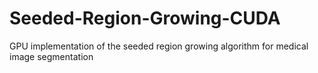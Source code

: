 # Seeded-Region-Growing-CUDA
GPU implementation of the seeded region growing algorithm for medical image segmentation
